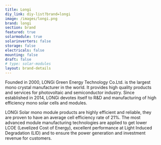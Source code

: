 ```yaml
---
title: Longi
diy_link: diy-list?brand=longi
image: /images/longi.png
brand: longi
section: brand
featured: true
solarmodule: true
solarinverters: false
storage: false
electricals: false
mounting: false
draft: false
# type: solar-modules
layout: brand-details
---
```


Founded in 2000, LONGi Green Energy Technology Co.Ltd. is the largest mono crystal manufacturer in the world. It provides high quality products and services for photovoltaic and semiconductor industry. Since established in 2014, LONGi devotes itself to R&D and manufacturing of high efficiency mono solar cells and modules.

LONGi Solar mono module products are highly efficient and reliable, they are proven to have an average cell efficiency rate of 21%. The most advanced module manufacturing technologies are applied to get lower LCOE (Levelized Cost of Energy), excellent performance at Light Induced Degradation (LID) and to ensure the power generation and investment revenue for customers.